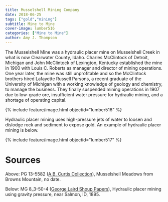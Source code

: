```yaml
---
title: Musselshell Mining Company
date: 2018-06-25
tags: ["gold","mining"]
subtitle: Mine to Mine
cover-image: lumber516
categories: ["Mine to Mine"]
author: Amy J. Thompson
---
```


The Musselshell Mine was a hydraulic placer mine on Musselshell Creek in what is now Clearwater County, Idaho. Charles McClintock of Detroit, Michigan and John McClintock of Lexington, Kentucky established the mine in 1900 with Louis C. Roberts as manager and director of mining operations. One year later, the mine was still unprofitable and so the McClintock brothers hired Lafayette Russell Parsons, a recent graduate of the University of Michigan with a working knowledge of geology and chemistry, to manage the business. They finally suspended mining operations in 1907 due to low-grade ore, insufficient water pressure for hydraulic mining, and a shortage of operating capital.

{% include feature/image.html objectid="lumber516" %}

Hydraulic placer mining uses high-pressure jets of water to loosen and dislodge rock and sediment to expose gold. An example of hydraulic placer mining is below.

{% include feature/image.html objectid="lumber517" %}

# Sources

Above: PG 13-5582 ([A.B. Curtis Collection](https://www.lib.uidaho.edu/digital/dworshak/)), Musselshell Meadows from Browns Mountain, no date. 

Below: MG 8_3-50-4 ([George Laird Shoup Papers](https://archiveswest.orbiscascade.org/ark:/80444/xv64985/)), Hydraulic placer mining using gravity pressure, near Salmon, ID, 1895.